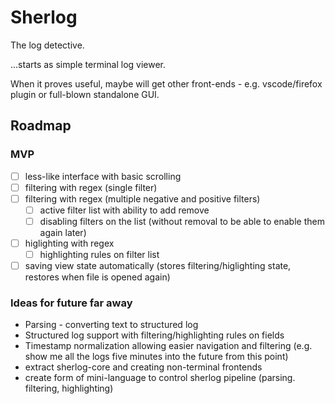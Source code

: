# Sherlog

The log detective.

...starts as simple terminal log viewer.

When it proves useful, maybe will get other front-ends - e.g. vscode/firefox
plugin or full-blown standalone GUI.

## Roadmap

### MVP

 - [ ] less-like interface with basic scrolling
 - [ ] filtering with regex (single filter)
 - [ ] filtering with regex (multiple negative and positive filters)
   - [ ] active filter list with ability to add remove
   - [ ] disabling filters on the list (without removal to be able to enable
   them again later)
 - [ ] higlighting with regex
   - [ ] highlighting rules on filter list
 - [ ] saving view state automatically
   (stores filtering/higlighting state, restores when file is opened again)

### Ideas for future far away

- Parsing - converting text to structured log
- Structured log support with filtering/highlighting rules on fields
- Timestamp normalization allowing easier navigation and filtering (e.g. show
  me all the logs five minutes into the future from this point)
- extract sherlog-core and creating non-terminal frontends
- create form of mini-language to control sherlog pipeline (parsing.
  filtering, highlighting)
